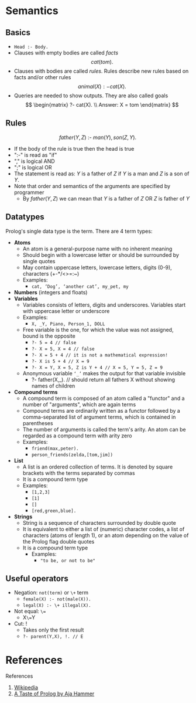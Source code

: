 # Semantics
## Basics
- `Head :- Body.`
- Clauses with empty bodies are called *facts*
$$
cat(tom).
$$
- Clauses with bodies are called *rules*. Rules describe new rules based on
facts and/or other rules
$$
animal(X) :- cat(X).
$$
- Queries are needed to show outputs. They are also called goals
$$
\begin{matrix}
?- cat(X). \\
Answer: X = tom
\end{matrix}
$$
## Rules
$$father(Y,Z) \text{ :- } man(Y), son(Z,Y).$$
- If the body of the rule is true then the head is true
- ":-" is read as "if"
- "," is logical AND
- ";" is logical OR
- The statement is read as: $Y$ is a father of $Z$ if $Y$ is a man and $Z$ is a son of $Y$.
- Note that order and semantics of the arguments are specified by programmer
	- By $father(Y,Z)$ we can mean that $Y$ is a father of $Z$ OR $Z$ is father of $Y$
## Datatypes
Prolog's single data type is the term. There are 4 term types:
- **Atoms**
	- An atom is a general-purpose name with no inherent meaning
	- Should begin with a lowercase letter or should be surrounded by single quotes
	- May contain uppercase letters, lowercase letters, digits (0-9), characters (+-*/<>=:~)
	- Examples:
		- `cat, ‘Dog’, ‘another cat’, my_pet, my`
- **Numbers** (integers and floats)
- **Variables**
	- Variables consists of letters, digits and underscores. Variables start with uppercase letter or underscore
	- Examples:
		- `X, _Y, Piano, Person_1, DOLL`
	- Free variable is the one, for which the value was not assigned, bound is the opposite
		- `?- 5 = 4 // false`
		- `?- X = 5, X = 4 // false`
		- `?- X = 5 + 4 // it is not a mathematical expression!`
		- `?- X is 5 + 4 // X = 9`
		- `?- X = Y, X = 5, Z is Y + 4 // X = 5, Y = 5, Z = 9`
	- Anonymous variable `‘_’` makes the output for that variable invisible
		- ?- father(X,_). // should return all fathers X without showing names of children
- **Compound terms**
	- A compound term is composed of an atom called a "functor" and a number of "arguments", which are again terms
	- Compound terms are ordinarily written as a functor followed by a comma-separated list of argument terms, which is contained in parentheses
	- The number of arguments is called the term's arity. An atom can be regarded as a compound term with arity zero
	- Examples:
		- `friend(max,peter).`
		- `person_friends(zelda,[tom,jim])`
- **List**
	- A list is an ordered collection of terms. It is denoted by square brackets with the terms separated by commas
	- It is a compound term type
	- Examples:
		- `[1,2,3]`
		- `[1]`
		- `[]`
		- `[red,green,blue].`
- **Strings**
	- String is a sequence of characters surrounded by double quote
	- It is equivalent to either a list of (numeric) character codes, a list of characters (atoms of length 1), or an atom depending on the value of the Prolog flag double quotes
	- It is a compound term type
		- Examples:
			- `"to be, or not to be"`
## Useful operators
- Negation: `not(term)` or `\+` term
	- `female(X) :- not(male(X)).`
	- `legal(X) :- \+ illegal(X).`
- Not equal: `\=`
	- X`\=`Y
- Cut: !
	- Takes only the first result
	- `?- parent(Y,X), !. // E`
# References
References
1. [Wikipedia](https://en.wikipedia.org/wiki/Prolog)
2. [A Taste of Prolog by Aja Hammer](https://confreaks.tv/videos/cascadiaruby2012-a-taste-of-prolog)
